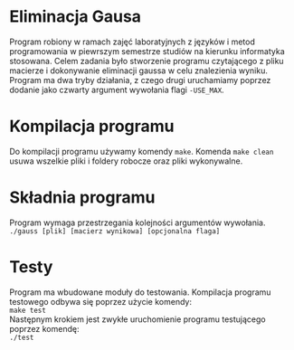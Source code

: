 # Eliminacja Gausa

Program robiony w ramach zajęć laboratyjnych z języków i metod programowania w piewrszym semestrze studiów na kierunku informatyka stosowana. Celem zadania było stworzenie programu czytającego z pliku macierze i dokonywanie eliminacji gaussa w celu znalezienia wyniku. Program ma dwa tryby działania, z czego drugi uruchamiamy poprzez dodanie jako czwarty argument wywołania flagi `-USE_MAX`.

# Kompilacja programu

Do kompilacji programu używamy komendy `make`. Komenda `make clean` usuwa wszelkie pliki i foldery robocze oraz pliki wykonywalne.

# Składnia programu

Program wymaga przestrzegania kolejności argumentów wywołania.\
`./gauss [plik] [macierz wynikowa] [opcjonalna flaga]`

# Testy

Program ma wbudowane moduły do testowania. Kompilacja programu testowego odbywa się poprzez użycie komendy:\
`make test`\
Następnym krokiem jest zwykłe uruchomienie programu testującego poprzez komendę:\
`./test`

